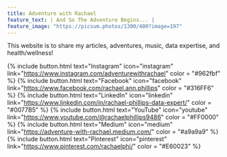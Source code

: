 ```yaml
---
title: Adventure with Rachael
feature_text: | And So The Adventure Begins... | 
feature_image: "https://picsum.photos/1300/400?image=197"
---
```


This website is to share my articles, adventures, music, data expertise, and health/wellness!

  {% include button.html text="Instagram" icon="instagram" link="https://www.instagram.com/adventurewithrachael" color = "#962fbf" %} {% include button.html text="Facebook" icon="facebook" link="https://www.facebook.com/rachael.ann.phillips" color = "#316FF6" %} {% include button.html text="LinkedIn" icon="linkedin" link="https://www.linkedin.com/in/rachael-phillips-data-expert/" color = "#0077B5" %} {% include button.html text="YouTube" icon="youtube" link="https://www.youtube.com/@rachaelphillips9486" color = "#FF0000" %} {% include button.html text="Medium" icon="medium" link="https://adventure-with-rachael.medium.com/" color = "#a9a9a9" %} {% include button.html text="Pinterest" icon="pinterest" link="https://www.pinterest.com/rachaelphi/" color = "#E60023" %} 